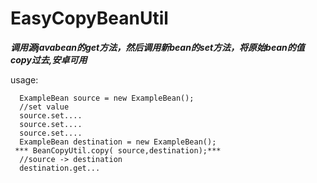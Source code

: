 # EasyCopyBeanUtil
***调用源javabean的get方法，然后调用新bean的set方法，将原始bean的值copy过去,安卓可用***

usage:
```
  ExampleBean source = new ExampleBean();
  //set value
  source.set....
  source.set....
  source.set....
  ExampleBean destination = new ExampleBean();
 *** BeanCopyUtil.copy( source,destination);***
  //source -> destination
  destination.get...
```
  
